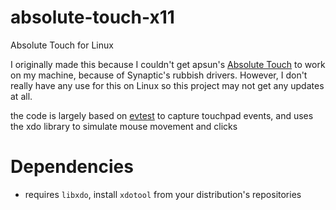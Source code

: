 # absolute-touch-x11
Absolute Touch for Linux

I originally made this because I couldn't get apsun's [Absolute Touch](https://github.com/apsun/AbsoluteTouch) to work on my machine, because of Synaptic's rubbish drivers. However, I don't really have any use for this on Linux so this project may not get any updates at all.

the code is largely based on [evtest](https://github.com/freedesktop-unofficial-mirror/evtest) to capture touchpad events, and uses the xdo library to simulate mouse movement and clicks

# Dependencies
- requires `libxdo`, install `xdotool` from your distribution's repositories
